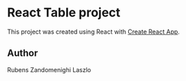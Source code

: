 # React Table project

This project was created using React with [Create React App](https://github.com/facebook/create-react-app).

## Author
Rubens Zandomenighi Laszlo 
